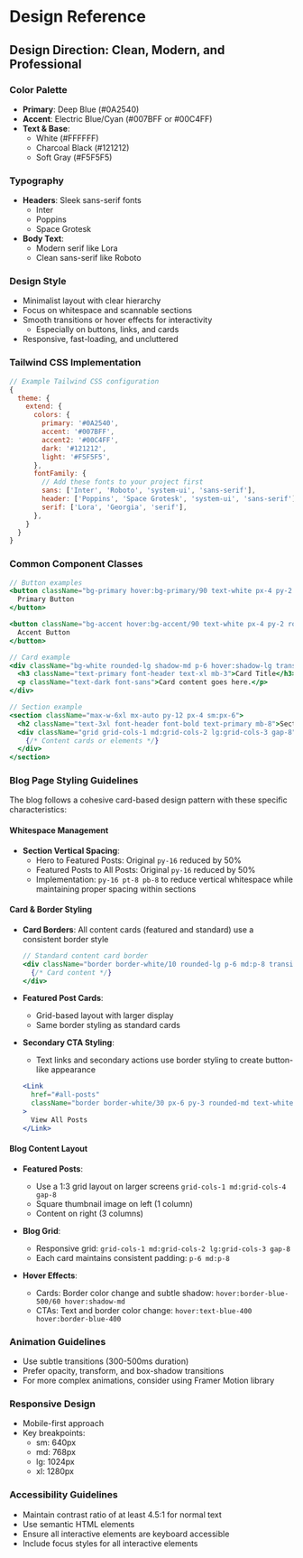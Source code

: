 # Design Reference

## Design Direction: Clean, Modern, and Professional

### Color Palette
- **Primary**: Deep Blue (#0A2540)
- **Accent**: Electric Blue/Cyan (#007BFF or #00C4FF)
- **Text & Base**: 
  - White (#FFFFFF)
  - Charcoal Black (#121212)
  - Soft Gray (#F5F5F5)

### Typography
- **Headers**: Sleek sans-serif fonts
  - Inter
  - Poppins
  - Space Grotesk
- **Body Text**: 
  - Modern serif like Lora
  - Clean sans-serif like Roboto

### Design Style
- Minimalist layout with clear hierarchy
- Focus on whitespace and scannable sections
- Smooth transitions or hover effects for interactivity
  - Especially on buttons, links, and cards
- Responsive, fast-loading, and uncluttered

### Tailwind CSS Implementation

```js
// Example Tailwind CSS configuration
{
  theme: {
    extend: {
      colors: {
        primary: '#0A2540',
        accent: '#007BFF',
        accent2: '#00C4FF',
        dark: '#121212',
        light: '#F5F5F5',
      },
      fontFamily: {
        // Add these fonts to your project first
        sans: ['Inter', 'Roboto', 'system-ui', 'sans-serif'],
        header: ['Poppins', 'Space Grotesk', 'system-ui', 'sans-serif'],
        serif: ['Lora', 'Georgia', 'serif'],
      },
    }
  }
}
```

### Common Component Classes

```jsx
// Button examples
<button className="bg-primary hover:bg-primary/90 text-white px-4 py-2 rounded-md transition-all duration-300">
  Primary Button
</button>

<button className="bg-accent hover:bg-accent/90 text-white px-4 py-2 rounded-md transition-all duration-300">
  Accent Button
</button>

// Card example
<div className="bg-white rounded-lg shadow-md p-6 hover:shadow-lg transition-shadow duration-300">
  <h3 className="text-primary font-header text-xl mb-3">Card Title</h3>
  <p className="text-dark font-sans">Card content goes here.</p>
</div>

// Section example
<section className="max-w-6xl mx-auto py-12 px-4 sm:px-6">
  <h2 className="text-3xl font-header font-bold text-primary mb-8">Section Title</h2>
  <div className="grid grid-cols-1 md:grid-cols-2 lg:grid-cols-3 gap-8">
    {/* Content cards or elements */}
  </div>
</section>
```

### Blog Page Styling Guidelines

The blog follows a cohesive card-based design pattern with these specific characteristics:

#### Whitespace Management
- **Section Vertical Spacing**: 
  - Hero to Featured Posts: Original `py-16` reduced by 50%
  - Featured Posts to All Posts: Original `py-16` reduced by 50%
  - Implementation: `py-16 pt-8 pb-8` to reduce vertical whitespace while maintaining proper spacing within sections

#### Card & Border Styling
- **Card Borders**: All content cards (featured and standard) use a consistent border style
  ```jsx
  // Standard content card border
  <div className="border border-white/10 rounded-lg p-6 md:p-8 transition-colors duration-300 hover:border-blue-500/60 hover:shadow-md">
    {/* Card content */}
  </div>
  ```

- **Featured Post Cards**: 
  - Grid-based layout with larger display 
  - Same border styling as standard cards

- **Secondary CTA Styling**:
  - Text links and secondary actions use border styling to create button-like appearance
  ```jsx
  <Link 
    href="#all-posts" 
    className="border border-white/30 px-6 py-3 rounded-md text-white hover:text-blue-400 hover:border-blue-400 transition-colors duration-300 text-lg"
  >
    View All Posts
  </Link>
  ```

#### Blog Content Layout
- **Featured Posts**: 
  - Use a 1:3 grid layout on larger screens `grid-cols-1 md:grid-cols-4 gap-8`
  - Square thumbnail image on left (1 column)
  - Content on right (3 columns)

- **Blog Grid**: 
  - Responsive grid: `grid-cols-1 md:grid-cols-2 lg:grid-cols-3 gap-8`
  - Each card maintains consistent padding: `p-6 md:p-8`

- **Hover Effects**:
  - Cards: Border color change and subtle shadow: `hover:border-blue-500/60 hover:shadow-md`
  - CTAs: Text and border color change: `hover:text-blue-400 hover:border-blue-400`

### Animation Guidelines
- Use subtle transitions (300-500ms duration)
- Prefer opacity, transform, and box-shadow transitions
- For more complex animations, consider using Framer Motion library

### Responsive Design
- Mobile-first approach
- Key breakpoints:
  - sm: 640px
  - md: 768px
  - lg: 1024px
  - xl: 1280px

### Accessibility Guidelines
- Maintain contrast ratio of at least 4.5:1 for normal text
- Use semantic HTML elements
- Ensure all interactive elements are keyboard accessible
- Include focus styles for all interactive elements 